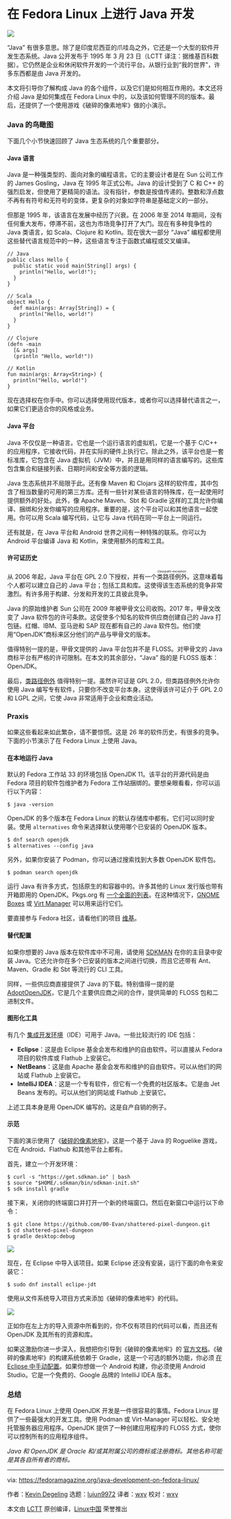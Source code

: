 [#]: collector: (lujun9972)
[#]: translator: (wxy)
[#]: reviewer: (wxy)
[#]: publisher: ( )
[#]: url: ( )
[#]: subject: (Java development on Fedora Linux)
[#]: via: (https://fedoramagazine.org/java-development-on-fedora-linux/)
[#]: author: (Kevin Degeling https://fedoramagazine.org/author/eonfge/)

在 Fedora Linux 上进行 Java 开发
======

![](https://img.linux.net.cn/data/attachment/album/202202/09/141414v1a3yk56g4a4oju3.jpg)

“Java” 有很多意思。除了是印度尼西亚的爪哇岛之外，它还是一个大型的软件开发生态系统。Java 公开发布于 1995 年 3 月 23 日（LCTT 译注：据维基百科数据）。它仍然是企业和休闲软件开发的一个流行平台。从银行业到“我的世界”，许多东西都是由 Java 开发的。

本文将引导你了解构成 Java 的各个组件，以及它们是如何相互作用的。本文还将介绍 Java 是如何集成在 Fedora Linux 中的，以及该如何管理不同的版本。最后，还提供了一个使用游戏《破碎的像素地牢》做的小演示。

### Java 的鸟瞰图

下面几个小节快速回顾了 Java 生态系统的几个重要部分。

#### Java 语言

Java 是一种强类型的、面向对象的编程语言。它的主要设计者是在 Sun 公司工作的 James Gosling，Java 在 1995 年正式公布。Java 的设计受到了 C 和 C++ 的强烈启发，但使用了更精简的语法。没有指针，参数是按值传递的。整数和浮点数不再有有符号和无符号的变体，更复杂的对象如字符串是基础定义的一部分。

但那是 1995 年，该语言在发展中经历了兴衰。在 2006 年至 2014 年期间，没有任何重大发布，停滞不前，这也为市场竞争打开了大门。现在有多种竞争性的 Java 类语言，如 Scala、Clojure 和 Kotlin。现在很大一部分 “Java” 编程都使用这些替代语言规范中的一种，这些语言专注于函数式编程或交叉编译。

```
// Java
public class Hello {
  public static void main(String[] args) {
    println("Hello, world!");
  }
}

// Scala
object Hello {
  def main(args: Array[String]) = {
    println("Hello, world!")
  }
}

// Clojure
(defn -main
  [& args]
  (println "Hello, world!"))

// Kotlin
fun main(args: Array<String>) {
  println("Hello, world!")
}
```

现在选择权在你手中。你可以选择使用现代版本，或者你可以选择替代语言之一，如果它们更适合你的风格或业务。

#### Java 平台

Java 不仅仅是一种语言。它也是一个运行语言的虚拟机，它是一个基于 C/C++ 的应用程序，它接收代码，并在实际的硬件上执行它。除此之外，该平台也是一套标准库，它包含在 Java 虚拟机（JVM）中，并且是用同样的语言编写的。这些库包含集合和链接列表、日期时间和安全等方面的逻辑。

Java 生态系统并不局限于此。还有像 Maven 和 Clojars 这样的软件库，其中包含了相当数量的可用的第三方库。还有一些针对某些语言的特殊库，在一起使用时提供额外的好处。此外，像 Apache Maven、Sbt 和 Gradle 这样的工具允许你编译、捆绑和分发你编写的应用程序。重要的是，这个平台可以和其他语言一起使用。你可以用 Scala 编写代码，让它与 Java 代码在同一平台上一同运行。

还有就是，在 Java 平台和 Android 世界之间有一种特殊的联系。你可以为 Android 平台编译 Java 和 Kotlin，来使用额外的库和工具。

#### 许可证历史

从 2006 年起，Java 平台在 GPL 2.0 下授权，并有一个<ruby>类路径例外<rt>classpath-exception</rt></ruby>。这意味着每个人都可以建立自己的 Java 平台；包括工具和库。这使得该生态系统的竞争非常激烈。有许多用于构建、分发和开发的工具彼此竞争。

Java 的原始维护者 Sun 公司在 2009 年被甲骨文公司收购。2017 年，甲骨文改变了 Java 软件包的许可条款。这促使多个知名的软件供应商创建自己的 Java 打包链。红帽、IBM、亚马逊和 SAP 现在都有自己的 Java 软件包。他们使用“OpenJDK”商标来区分他们的产品与甲骨文的版本。

值得特别一提的是，甲骨文提供的 Java 平台包并不是 FLOSS。对甲骨文的 Java 商标平台有严格的许可限制。在本文的其余部分，“Java” 指的是 FLOSS 版本：OpenJDK。

最后，[类路径例外][4] 值得特别一提。虽然许可证是 GPL 2.0，但类路径例外允许你使用 Java 编写专有软件，只要你不改变平台本身。这使得该许可证介于 GPL 2.0 和 LGPL 之间，它使 Java 非常适用于企业和商业活动。

### Praxis

如果这些看起来如此繁杂，请不要惊慌。这是 26 年的软件历史，有很多的竞争。下面的小节演示了在 Fedora Linux 上使用 Java。

#### 在本地运行 Java

默认的 Fedora 工作站 33 的环境包括 OpenJDK 11。该平台的开源代码是由 Fedora 项目的软件包维护者为 Fedora 工作站捆绑的。要想亲眼看看，你可以运行以下内容：

```
$ java -version
```

OpenJDK 的多个版本在 Fedora Linux 的默认存储库中都有。它们可以同时安装。使用 `alternatives` 命令来选择默认使用哪个已安装的 OpenJDK 版本。

```
$ dnf search openjdk
$ alternatives --config java
```

另外，如果你安装了 Podman，你可以通过搜索找到大多数 OpenJDK 软件包。

```
$ podman search openjdk
```

运行 Java 有许多方式，包括原生的和容器中的。许多其他的 Linux 发行版也带有开箱即用的 OpenJDK。Pkgs.org 有 [一个全面的列表][5]。在这种情况下，[GNOME Boxes][6] 或 [Virt Manager][7] 可以用来运行它们。

要直接参与 Fedora 社区，请看他们的项目 [维基][8]。

#### 替代配置

如果你想要的 Java 版本在软件库中不可用，请使用 [SDKMAN][9] 在你的主目录中安装 Java。它还允许你在多个已安装的版本之间进行切换，而且它还带有 Ant、Maven、Gradle 和 Sbt 等流行的 CLI 工具。

同样，一些供应商直接提供了 Java 的下载。特别值得一提的是 [AdoptOpenJDK][10]，它是几个主要供应商之间的合作，提供简单的 FLOSS 包和二进制文件。

#### 图形化工具

有几个 [集成开发环境][11]（IDE）可用于 Java。一些比较流行的 IDE 包括：

  * **Eclipse**：这是由 Eclipse 基金会发布和维护的自由软件。可以直接从 Fedora 项目的软件库或 Flathub 上安装它。
  * **NetBeans**：这是由 Apache 基金会发布和维护的自由软件。可以从他们的网站或 Flathub 上安装它。
  * **IntelliJ IDEA**：这是一个专有软件，但它有一个免费的社区版本。它是由 Jet Beans 发布的。可以从他们的网站或 Flathub 上安装它。

上述工具本身是用 OpenJDK 编写的。这是自产自销的例子。

#### 示范

下面的演示使用了《[破碎的像素地牢][12]》，这是一个基于 Java 的 Roguelike 游戏，它在 Android、Flathub 和其他平台上都有。

首先，建立一个开发环境：

```
$ curl -s "https://get.sdkman.io" | bash
$ source "$HOME/.sdkman/bin/sdkman-init.sh"
$ sdk install gradle
```

接下来，关闭你的终端窗口并打开一个新的终端窗口。然后在新窗口中运行以下命令：

```
$ git clone https://github.com/00-Evan/shattered-pixel-dungeon.git
$ cd shattered-pixel-dungeon
$ gradle desktop:debug
```

![][13]

现在，在 Eclipse 中导入该项目。如果 Eclipse 还没有安装，运行下面的命令来安装它：

```
$ sudo dnf install eclipe-jdt
```

使用从文件系统导入项目方式来添加《破碎的像素地牢》的代码。

![][14]

正如你在左上方的导入资源中所看到的，你不仅有项目的代码可以看，而且还有 OpenJDK 及其所有的资源和库。

如果这激励你进一步深入，我想把你引导到《破碎的像素地牢》的 [官方文档][15]。《破碎的像素地牢》的构建系统依赖于 Gradle，这是一个可选的额外功能，你必须 [在 Eclipse 中手动配置][16]。如果你想做一个 Android 构建，你必须使用 Android Studio。它是一个免费的、Google 品牌的 IntelliJ IDEA 版本。

### 总结

在 Fedora Linux 上使用 OpenJDK 开发是一件很容易的事情。Fedora Linux 提供了一些最强大的开发工具。使用 Podman 或 Virt-Manager 可以轻松、安全地托管服务器应用程序。OpenJDK 提供了一种创建应用程序的 FLOSS 方式，使你可以控制所有的应用程序组件。

*Java 和 OpenJDK 是 Oracle 和/或其附属公司的商标或注册商标。其他名称可能是其各自所有者的商标。*

--------------------------------------------------------------------------------

via: https://fedoramagazine.org/java-development-on-fedora-linux/

作者：[Kevin Degeling][a]
选题：[lujun9972][b]
译者：[wxy](https://github.com/wxy)
校对：[wxy](https://github.com/wxy)

本文由 [LCTT](https://github.com/LCTT/TranslateProject) 原创编译，[Linux中国](https://linux.cn/) 荣誉推出

[a]: https://fedoramagazine.org/author/eonfge/
[b]: https://github.com/lujun9972
[1]: https://fedoramagazine.org/wp-content/uploads/2021/01/java_development_on_fedora-3-816x345.jpg
[2]: https://www.pexels.com/@natri
[3]: https://www.pexels.com/photo/white-ceramic-coffee-cup-on-white-saucer-129207/
[4]: https://www.gnu.org/software/classpath/license.html
[5]: https://pkgs.org/search/?q=openjdk
[6]: https://fedoramagazine.org/download-os-gnome-boxes/
[7]: https://fedoramagazine.org/full-virtualization-system-on-fedora-workstation-30/
[8]: https://fedoraproject.org/wiki/Java
[9]: https://sdkman.io/
[10]: https://adoptopenjdk.net/
[11]: https://en.wikipedia.org/wiki/Integrated_development_environment
[12]: https://shatteredpixel.com/shatteredpd/
[13]: https://fedoramagazine.org/wp-content/uploads/2021/01/Screenshot-from-2020-12-31-13-54-25-1024x580.png
[14]: https://fedoramagazine.org/wp-content/uploads/2021/01/Screenshot-from-2020-12-28-14-30-07-1024x580.png
[15]: https://github.com/00-Evan/shattered-pixel-dungeon/blob/master/docs/getting-started-desktop.md
[16]: https://projects.eclipse.org/projects/tools.buildship
